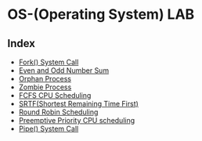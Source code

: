 # OS-(Operating System) LAB

## Index

  - [Fork() System Call](./codes/fork().c)
  - [Even and Odd Number Sum](./codes/Even_Odd_Sum.c)
  - [Orphan Process](./codes/Orphan_process.c)
  - [Zombie Process](./codes/Zombie_Process.c)
  - [FCFS CPU Scheduling](./codes/FCFS_using_Array.c)
  - [SRTF(Shortest Remaining Time First)](./codes/SRTF_using_Array.c)
  - [Round Robin Scheduling](./codes/Round_Robin.c)
  - [Preemptive Priority CPU scheduling](./codes/Preemptive_Priority_CPU_scheduling.c)
  - [Pipe() System Call](./code/Pipe().c)
